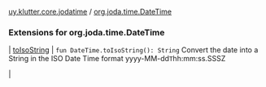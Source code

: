 [uy.klutter.core.jodatime](../index.md) / [org.joda.time.DateTime](.)


### Extensions for org.joda.time.DateTime


| [toIsoString](to-iso-string.md) | `fun DateTime.toIsoString(): String`
Convert the date into a String in the ISO Date Time format yyyy-MM-dd`T`hh:mm:ss.SSSZ

 |

